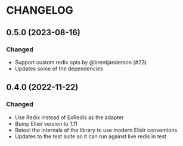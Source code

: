 # CHANGELOG

## 0.5.0 (2023-08-16)

### Changed

* Support custom redix opts by @brentjanderson (#23)
* Updates some of the dependencies
## 0.4.0 (2022-11-22)

### Changed

* Use Redix instead of ExRedis as the adapter
* Bump Elixir version to 1.11
* Retool the internals of the library to use modern Elixir conventions
* Updates to the test suite so it can run against live redis in test